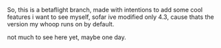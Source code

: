 
So, this is a betaflight branch, made with intentions to add some cool features i want to see myself,
sofar ive modified only 4.3, cause thats the version my whoop runs on by default.

not much to see here yet, maybe one day.
